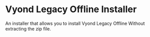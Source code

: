 # Vyond Legacy Offline Installer
 An installer that allows you to install Vyond Legacy Offline Without extracting the zip file.

